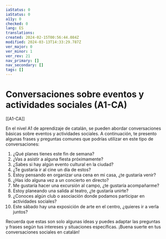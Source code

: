 ```yaml
---
iaStatus: 0
iaStatus: 0
a11y: 0
checked: 0
lang: ES
translations: 
created: 2024-02-15T00:56:44.084Z
modified: 2024-03-13T14:33:29.787Z
ver_major: 0
ver_minor: 1
ver_rev: 21
nav_primary: []
nav_secondary: []
tags: []
---
```

# Conversaciones sobre eventos y actividades sociales (A1-CA)

[[A1-CA]]

En el nivel A1 de aprendizaje de catalán, se pueden abordar conversaciones básicas sobre eventos y actividades sociales. A continuación, te presento algunas frases y preguntas comunes que podrías utilizar en este tipo de conversaciones:

1. ¿Qué planes tienes este fin de semana?
2. ¿Vas a asistir a alguna fiesta próximamente?
3. ¿Sabes si hay algún evento cultural en la ciudad?
4. ¿Te gustaría ir al cine un día de estos?
5. Estoy pensando en organizar una cena en mi casa, ¿te gustaría venir?
6. ¿Has ido alguna vez a un concierto en directo?
7. Me gustaría hacer una excursión al campo, ¿te gustaría acompañarme?
8. Estoy planeando una salida al teatro, ¿te gustaría unirte?
9. ¿Conoces algún club o asociación donde podamos participar en actividades sociales?
10. Este sábado hay una exposición de arte en el centro, ¿quieres ir a verla juntos?

Recuerda que estas son solo algunas ideas y puedes adaptar las preguntas y frases según tus intereses y situaciones específicas. ¡Buena suerte en tus conversaciones sociales en catalán!
